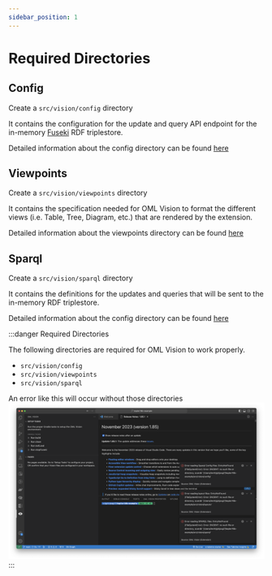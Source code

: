 ```yaml
---
sidebar_position: 1
---
```


# Required Directories

## Config

Create a `src/vision/config` directory

It contains the configuration for the update and query API endpoint for the in-memory [Fuseki](https://jena.apache.org/documentation/fuseki2/) RDF triplestore.

Detailed information about the config directory can be found [here](/docs/api-documentation/config)

## Viewpoints

Create a `src/vision/viewpoints` directory

It contains the specification needed for OML Vision to format the different views (i.e. Table, Tree, Diagram, etc.) that are rendered by the extension.

Detailed information about the viewpoints directory can be found [here](/docs/category/viewpoints)

## Sparql

Create a `src/vision/sparql` directory

It contains the definitions for the updates and queries that will be sent to the in-memory RDF triplestore.

Detailed information about the config directory can be found [here](/docs/api-documentation/sparql)

:::danger Required Directories

The following directories are required for OML Vision to work properly.

- `src/vision/config`
- `src/vision/viewpoints`
- `src/vision/sparql`

An error like this will occur without those directories
![No Required Directories](./img/noRequiredDirectories.png)
:::
